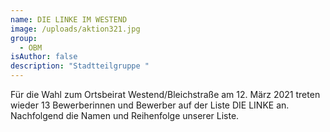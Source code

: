 ```yaml
---
name: DIE LINKE IM WESTEND
image: /uploads/aktion321.jpg
group:
  - OBM
isAuthor: false
description: "Stadtteilgruppe "
---
```

Für die Wahl zum Ortsbeirat Westend/Bleichstraße am 12. März 2021 treten wieder 13 Bewerberinnen und Bewerber auf der Liste DIE LINKE an. Nachfolgend die Namen und Reihenfolge unserer Liste.